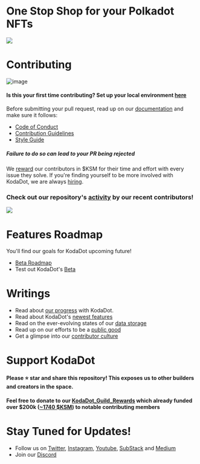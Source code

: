 # One Stop Shop for your Polkadot NFTs 

![](https://github.com/kodadot/kodadot-presskit/blob/main/v3/KODA_v3.png?raw=true)

# Contributing
![image](https://user-images.githubusercontent.com/5887929/217076362-464e1293-8a2d-43ee-829f-fba17408e4c3.png)

#### Is this your first time contributing? Set up your local environment [here](FIRST_TIME.md)
Before submitting your pull request, read up on our [documentation](https://docs.kodadot.xyz) and make sure it follows:

- [Code of Conduct](CODE_OF_CONDUCT.md)
- [Contribution Guidelines](CONTRIBUTING.md)
- [Style Guide](STYLE_GUIDE.md)

##### **Failure to do so can lead to your PR being rejected**
We [reward](REWARDS.md) our contributors in $KSM for their time and effort with every issue they solve. If you're finding yourself to be more involved with KodaDot, we are always [hiring](HIRING.md).

### **Check out our repository's [activity](ACTIVITY.md) by our recent contributors!**
<img src="https://contrib.rocks/image?repo=kodadot/nft-gallery" />

# Features Roadmap
You'll find our goals for KodaDot upcoming future!
- [Beta Roadmap](https://github.com/orgs/kodadot/projects/4/views/1)
- Test out KodaDot's [Beta](https://beta.kodadot.xyz/)

# Writings

- Read about [our progress](https://github.com/kodadot/nft-gallery/discussions/categories/meta-hours) with KodaDot.
- Read about KodaDot's [newest features](https://docs.kodadot.xyz/writings.html)
- Read on the ever-evolving states of our [data storage](https://medium.com/kodadot/on-the-past-present-and-future-of-data-storage-at-kodadot-7634a0c32530)
- Read up on our efforts to be a [public good](https://medium.com/kodadot/on-sustaining-open-source-as-a-public-good-a3e8c36e67d6)
- Get a glimpse into our [contributor culture](https://medium.com/kodadot/contributor-culture-at-kodadot-665243d3d6a6)


# Support KodaDot
#### Please ⭐️ **star** and **share** this repository! This exposes us to other builders and creators in the space.
#### Feel free to donate to our [KodaDot_Guild_Rewards](https://beta.kodadot.xyz/transfer?target=G29NScLSew5zqwmJAPupvJWDCDkpxKUhDnMeVdD2BBcnHar&usdamount=1000&donation=true) which already funded over $200k ([~1740 $KSM](https://dotscanner.com/Kusama/account/G29NScLSew5zqwmJAPupvJWDCDkpxKUhDnMeVdD2BBcnHar)) to notable contributing members

# Stay Tuned for Updates!
- Follow us on [Twitter](https://twitter.com/KodaDot), [Instagram](https://instagram.com/kodadot.xyz), [Youtube](https://www.youtube.com/channel/UCEULduld5NrqOL49k1KVjoA), [SubStack](https://kodadot.substack.com/) and [Medium](https://medium.com/kodadot)
- Join our [Discord](https://discord.gg/u6ymnbz4PR)
